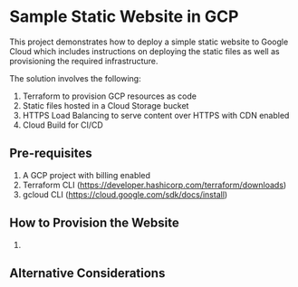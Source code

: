 # Sample Static Website in GCP

This project demonstrates how to deploy a simple static website to Google Cloud which includes instructions on deploying the static files as well as provisioning the required infrastructure.

The solution involves the following:
1. Terraform to provision GCP resources as code
2. Static files hosted in a Cloud Storage bucket 
3. HTTPS Load Balancing to serve content over HTTPS with CDN enabled
4. Cloud Build for CI/CD

## Pre-requisites
1. A GCP project with billing enabled
2. Terraform CLI (https://developer.hashicorp.com/terraform/downloads)
3. gcloud CLI (https://cloud.google.com/sdk/docs/install)

## How to Provision the Website
1. 

## Alternative Considerations